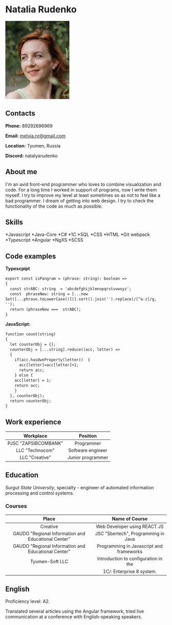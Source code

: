 
# Natalia Rudenko

![Руденко Наталья](img/natali.jpg "Фото")

## Contacts

**Phone:** 89292696969

**Email:** melvia.nr@gmail.com

**Location:** Tyumen, Russia

**Discord:** natalyarudenko


## About me

I'm an avid front-end programmer who loves to combine visualization and code. For a long time I worked in support of programs, now I write them myself. I try to improve my level at least sometimes so as not to feel like a bad programmer. I dream of getting into web design. I try to check the functionality of the code as much as possible.


## Skills

*Javascript
*Java-Core
*C# 
*1C 
*SQL
*CSS
*HTML
*Git webpack
*Typescript 
*Angular 
*NgXS 
*SCSS


## Code examples

**Typescpipt**

```
export const isPangram = (phrase: string): boolean => 
{
  const strABC: string  = 'abcdefghijklmnopqrstuvwxyz';
  const  phraseNew: string = [...new Set([...phrase.toLowerCase()])].sort().join('').replace(/[^a-z]/g, '');
  return (phraseNew ===  strABC);  
}
```

**JavaScript:**

```
function count(string) 
{
  let counterObj = {};
  counterObj = [...string].reduce((acc, letter) => 
  {
    if(acc.hasOwnProperty(letter))  {    
      acc[letter]=acc[letter]+1;
      return acc;            
    } else {
    acc[letter] = 1;
    return acc;      
    }
  }, counterObj);
  return counterObj;
}
```

## Work experience

Workplace             | Position 
:--------------------:|:-----------------------:
PJSC "ZAPSIBCOMBANK"  | Programmer
LLC "Technocom"       | Software engineer
LLC "Creative"        | Junior programmer


## Education

  *Surgut State University*, specialty - engineer of automated information processing and control systems.

### Courses

Place                                                | Name of Course 
:---------------------------------------------------:|:--------------------------------------------:
 Creative                                            | Web Developer using REACT JS 
 GAUDO "Regional Information and Educational Center" | JSC "Sbertech", Programming in Java 
 GAUDO "Regional Information and Educational Center" | Programming in Javascript and frameworks
 Tyumen-Soft LLC                                     | Introduction to configuration in the 
                                                     | 1C/: Enterprise 8 system.

## English

Proficiency level: A2. 

Translated several articles using the Angular framework, tried live communication at a conference with English-speaking speakers.

